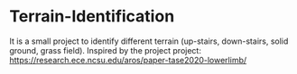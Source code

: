 # Terrain-Identification
It is a small project to identify different terrain (up-stairs, down-stairs, solid ground, grass field). Inspired by the project project: https://research.ece.ncsu.edu/aros/paper-tase2020-lowerlimb/
